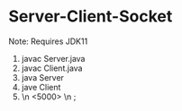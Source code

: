 # Server-Client-Socket

Note: Requires JDK11

1. javac Server.java
2. javac Client.java
3. java Server
4. jave Client
5. <IP-Address of Server> \n <5000> \n ;
